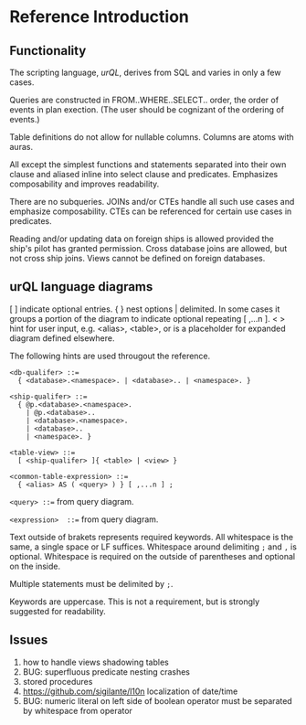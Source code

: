 # Reference Introduction

## Functionality

The scripting language, _urQL_, derives from SQL and varies in only a few cases.

Queries are constructed in FROM..WHERE..SELECT.. order, the order of events in plan exection.
(The user should be cognizant of the ordering of events.)

Table definitions do not allow for nullable columns.
Columns are atoms with auras.

All except the simplest functions and statements separated into their own clause and aliased inline into select clause and predicates.
Emphasizes composability and improves readability.

There are no subqueries.
JOINs and/or CTEs handle all such use cases and emphasize composability.
CTEs can be referenced for certain use cases in predicates.

Reading and/or updating data on foreign ships is allowed provided the ship's pilot has granted permission. Cross database joins are allowed, but not cross ship joins.
Views cannot be defined on foreign databases.
## urQL language diagrams

[ ] indicate optional entries.
{ } nest options | delimited.
In some cases it groups a portion of the diagram to indicate optional repeating [ ,...n ].
< > hint for user input, e.g. \<alias>, \<table>, or is a placeholder for expanded diagram defined elsewhere.

The following hints are used througout the reference.

```
<db-qualifer> ::=
  { <database>.<namespace>. | <database>.. | <namespace>. }
```

```
<ship-qualifer> ::=
  { @p.<database>.<namespace>.
    | @p.<database>..
    | <database>.<namespace>.
    | <database>..
    | <namespace>. }
```

```
<table-view> ::=
  [ <ship-qualifer> ]{ <table> | <view> }
```

```
<common-table-expression> ::=
  { <alias> AS ( <query> ) } [ ,...n ] ;
```

`<query> ::=` from query diagram.

`<expression>  ::=` from query diagram.

Text outside of brakets represents required keywords.
All whitespace is the same, a single space or LF suffices.
Whitespace around delimiting `;` and `,` is optional.
Whitespace is required on the outside of parentheses and optional on the inside.

Multiple statements must be delimited by `;`.

Keywords are uppercase. This is not a requirement, but is strongly suggested for readability.

## Issues

1. how to handle views shadowing tables
2. BUG: superfluous predicate nesting crashes
3. stored procedures
4. https://github.com/sigilante/l10n localization of date/time
5. BUG: numeric literal on left side of boolean operator must be separated by whitespace from operator
